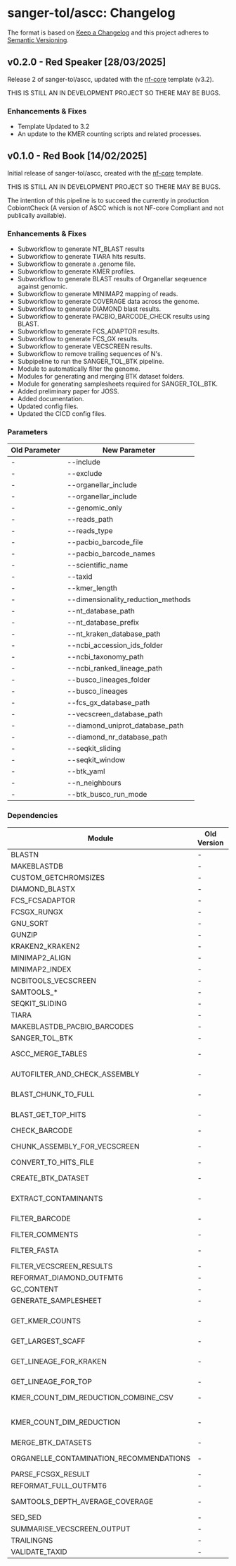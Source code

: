 # sanger-tol/ascc: Changelog

The format is based on [Keep a Changelog](https://keepachangelog.com/en/1.0.0/)
and this project adheres to [Semantic Versioning](https://semver.org/spec/v2.0.0.html).

## v0.2.0 - Red Speaker [28/03/2025]

Release 2 of sanger-tol/ascc, updated with the [nf-core](https://nf-co.re/) template (v3.2).

THIS IS STILL AN IN DEVELOPMENT PROJECT SO THERE MAY BE BUGS.

### Enhancements & Fixes

- Template Updated to 3.2
- An update to the KMER counting scripts and related processes.

## v0.1.0 - Red Book [14/02/2025]

Initial release of sanger-tol/ascc, created with the [nf-core](https://nf-co.re/) template.

THIS IS STILL AN IN DEVELOPMENT PROJECT SO THERE MAY BE BUGS.

The intention of this pipeline is to succeed the currently in production CobiontCheck (A version of ASCC which is not NF-core Compliant and not publically available).

### Enhancements & Fixes

- Subworkflow to generate NT_BLAST results
- Subworkflow to generate TIARA hits results.
- Subworkflow to generate a .genome file.
- Subworkflow to generate KMER profiles.
- Subworkflow to generate BLAST results of Organellar seqeuence against genomic.
- Subworkflow to generate MINIMAP2 mapping of reads.
- Subworkflow to generate COVERAGE data across the genome.
- Subworkflow to generate DIAMOND blast results.
- Subworkflow to generate PACBIO_BARCODE_CHECK results using BLAST.
- Subworkflow to generate FCS_ADAPTOR results.
- Subworkflow to generate FCS_GX results.
- Subworkflow to generate VECSCREEN results.
- Subworkflow to remove trailing sequences of N's.
- Subpipeline to run the SANGER_TOL_BTK pipeline.
- Module to automatically filter the genome.
- Modules for generating and merging BTK dataset folders.
- Module for generating samplesheets required for SANGER_TOL_BTK.
- Added preliminary paper for JOSS.
- Added documentation.
- Updated config files.
- Updated the CICD config files.

### Parameters

| Old Parameter | New Parameter                      |
| ------------- | ---------------------------------- |
| -             | --include                          |
| -             | --exclude                          |
| -             | --organellar_include               |
| -             | --organellar_include               |
| -             | --genomic_only                     |
| -             | --reads_path                       |
| -             | --reads_type                       |
| -             | --pacbio_barcode_file              |
| -             | --pacbio_barcode_names             |
| -             | --scientific_name                  |
| -             | --taxid                            |
| -             | --kmer_length                      |
| -             | --dimensionality_reduction_methods |
| -             | --nt_database_path                 |
| -             | --nt_database_prefix               |
| -             | --nt_kraken_database_path          |
| -             | --ncbi_accession_ids_folder        |
| -             | --ncbi_taxonomy_path               |
| -             | --ncbi_ranked_lineage_path         |
| -             | --busco_lineages_folder            |
| -             | --busco_lineages                   |
| -             | --fcs_gx_database_path             |
| -             | --vecscreen_database_path          |
| -             | --diamond_uniprot_database_path    |
| -             | --diamond_nr_database_path         |
| -             | --seqkit_sliding                   |
| -             | --seqkit_window                    |
| -             | --btk_yaml                         |
| -             | --n_neighbours                     |
| -             | --btk_busco_run_mode               |

### Dependencies

| Module                                  | Old Version | New Versions                                                                                                                      |
| --------------------------------------- | ----------- | --------------------------------------------------------------------------------------------------------------------------------- |
| BLASTN                                  | -           | 2.15.0--pl5321h6f7f691_1                                                                                                          |
| MAKEBLASTDB                             | -           | 2.15.0--pl5321h6f7f691_1                                                                                                          |
| CUSTOM_GETCHROMSIZES                    | -           | samtools:1.21--h50ea8bc_0                                                                                                         |
| DIAMOND_BLASTX                          | -           | 2.1.8--h43eeafb_0                                                                                                                 |
| FCS_FCSADAPTOR                          | -           | 0.5.0                                                                                                                             |
| FCSGX_RUNGX                             | -           | 0.5.4--h4ac6f70_1                                                                                                                 |
| GNU_SORT                                | -           | 9.3                                                                                                                               |
| GUNZIP                                  | -           | ubuntu:22.04                                                                                                                      |
| KRAKEN2_KRAKEN2                         | -           | kraken2:2.1.3,pigz:2.8                                                                                                            |
| MINIMAP2_ALIGN                          | -           | minimap2:2.28--he4a0461_0,samtools=1.20                                                                                           |
| MINIMAP2_INDEX                          | -           | 2.28--he4a0461_0                                                                                                                  |
| NCBITOOLS_VECSCREEN                     | -           | ncbi-tools-bin:6.1.20170106-6-deb_cv2                                                                                             |
| SAMTOOLS\_\*                            | -           | 1.21--h50ea8bc_0                                                                                                                  |
| SEQKIT_SLIDING                          | -           | 2.8.1--h9ee0642_0                                                                                                                 |
| TIARA                                   | -           | 1.0.3                                                                                                                             |
| MAKEBLASTDB_PACBIO_BARCODES             | -           | 2.15.0--pl5321h6f7f691_1                                                                                                          |
| SANGER_TOL_BTK                          | -           | 0.6.0 Bellsprout                                                                                                                  |
| ASCC_MERGE_TABLES                       | -           | pandas:1.5.2, python:3.10, ascc_merge_tables.py:1.0.0                                                                             |
| AUTOFILTER_AND_CHECK_ASSEMBLY           | -           | python:3.9, autofilter.py:1.0.0, abnormal_contamination_check.py:1.0.0                                                            |
| BLAST_CHUNK_TO_FULL                     | -           | python:3.9, blast_hit_chunk_coords_to_full_coords.py:1.0.0                                                                        |
| BLAST_GET_TOP_HITS                      | -           | pandas:1.5.2, python:3.10, blast_get_top_hits.py:1.0.0                                                                            |
| CHECK_BARCODE                           | -           | python:3.9. pacbio_barcode_check.py:1.0.0                                                                                         |
| CHUNK_ASSEMBLY_FOR_VECSCREEN            | -           | biopython:1.81, chunk_assembly_for_vecscreen.py:1.0.0                                                                             |
| CONVERT_TO_HITS_FILE                    | -           | python:3.9, convert_to_hits.py:1.0.0                                                                                              |
| CREATE_BTK_DATASET                      | -           | blobtoolkit:4.3.9, python:3.9, create_btk_dataset.py:2.0.0                                                                        |
| EXTRACT_CONTAMINANTS                    | -           | python:3.9, biopython:1.78, pybedtools:0.9.0, extract_contaminants_by_type.py:1.0.0                                               |
| FILTER_BARCODE                          | -           | biopython:1.78, python:3.9, filter_barcode_blast_results.py:1.0.0                                                                 |
| FILTER_COMMENTS                         | -           | coreutils:9.1                                                                                                                     |
| FILTER_FASTA                            | -           | python:3.9, sanitise_input_fasta_file.py:1.2.0, filter_fasta_by_length.py:1.0.0                                                   |
| FILTER_VECSCREEN_RESULTS                | -           | python:3.9, VSlistTo1HitPerLine.py:1.0.0                                                                                          |
| REFORMAT_DIAMOND_OUTFMT6                | -           | python:3.9, reformat_diamond_outfmt6.py:1.0.0                                                                                     |
| GC_CONTENT                              | -           | python:3.9, gc_content.py:1.0.0                                                                                                   |
| GENERATE_SAMPLESHEET                    | -           | python:3.9, generate_samplesheet.py:1.0.0                                                                                         |
| GET_KMER_COUNTS                         | -           | python:3.9, kcounter:0.1.1, get_kmers_counts.py:1.0.0, general_purpose_functions.py:1.0.0                                         |
| GET_LARGEST_SCAFF                       | -           | coreutils:9.1                                                                                                                     |
| GET_LINEAGE_FOR_KRAKEN                  | -           | pandas:1.5.2, python:3.9, general_purpose_functions.py:1.0.0, get_lineage_for_kraken_results.py:1.0.0                             |
| GET_LINEAGE_FOR_TOP                     | -           | python:3.9, get_lineage_for_top.py:1.0.0                                                                                          |
| KMER_COUNT_DIM_REDUCTION_COMBINE_CSV    | -           | pandas:1.5.2, python:3.9, kmer_count_dim_reduction_combine_csv.py:1.0.0                                                           |
| KMER_COUNT_DIM_REDUCTION                | -           | python:3.9, pandas:2.2.1, tensorlflow:2.15.0, scikit-learn:1.4.1, umap:0.5.5, matplotlib:3.8.0, kmer_count_dim_reduction.py:1.0.0 |
| MERGE_BTK_DATASETS                      | -           | blobtoolkit:4.3.9, merge_btk_datasets.py:2.0.0                                                                                    |
| ORGANELLE_CONTAMINATION_RECOMMENDATIONS | -           | python:3.9, organelle_contamination_recommendation.py:1.0.0                                                                       |
| PARSE_FCSGX_RESULT                      | -           | python:3.9, parse_fcsgx_result.py:1.0.0                                                                                           |
| REFORMAT_FULL_OUTFMT6                   | -           | python:3.9, reformat_blast_outfmt6.py:1.0.0                                                                                       |
| SAMTOOLS_DEPTH_AVERAGE_COVERAGE         | -           | python:3.9, samtools_depth_average_coverage.py:1.0.0                                                                              |
| SED_SED                                 | -           | ubuntu:20.04                                                                                                                      |
| SUMMARISE_VECSCREEN_OUTPUT              | -           | python:3.9, summarise_vecscreen_output.py:1.0.0                                                                                   |
| TRAILINGNS                              | -           | biopython:1.81, python:3.9, trim_Ns.py:1.0.0                                                                                      |
| VALIDATE_TAXID                          | -           | python:3.9, find_taxid_in_taxdump.py:1.0.0                                                                                        |
